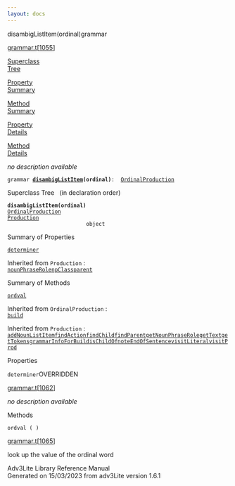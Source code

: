 ```yaml
---
layout: docs
---
```

<span class="title">disambigListItem(ordinal)</span><span class="type">grammar</span>

[grammar.t](../file/grammar.t.html)\[[1055](../source/grammar.t.html#1055)\]

[Superclass  
Tree](#_SuperClassTree_)

[Property  
Summary](#_PropSummary_)

[Method  
Summary](#_MethodSummary_)

[Property  
Details](#_Properties_)

[Method  
Details](#_Methods_)



*no description available*

`grammar `**[`disambigListItem`](../object/disambigListItem.html)`(ordinal)`**` :   `[`OrdinalProduction`](../object/OrdinalProduction.html)



<span id="_SuperClassTree_"></span>



<span class="hdln">Superclass Tree</span>   (in declaration order)



**`disambigListItem(ordinal)`**  
[`OrdinalProduction`](../object/OrdinalProduction.html)  
[`Production`](../object/Production.html)  
`                         object`  
<span id="_PropSummary_"></span>



<span class="hdln">Summary of Properties</span>  



[`determiner`](#determiner)



Inherited from `Production` :  
[`nounPhraseRole`](../object/Production.html#nounPhraseRole)[`npClass`](../object/Production.html#npClass)[`parent`](../object/Production.html#parent)

<span id="_MethodSummary_"></span>



<span class="hdln">Summary of Methods</span>  



[`ordval`](#ordval)

Inherited from `OrdinalProduction` :  
[`build`](../object/OrdinalProduction.html#build)

Inherited from `Production` :  
[`addNounListItem`](../object/Production.html#addNounListItem)[`findAction`](../object/Production.html#findAction)[`findChild`](../object/Production.html#findChild)[`findParent`](../object/Production.html#findParent)[`getNounPhraseRole`](../object/Production.html#getNounPhraseRole)[`getText`](../object/Production.html#getText)[`getTokens`](../object/Production.html#getTokens)[`grammarInfoForBuild`](../object/Production.html#grammarInfoForBuild)[`isChildOf`](../object/Production.html#isChildOf)[`noteEndOfSentence`](../object/Production.html#noteEndOfSentence)[`visitLiteral`](../object/Production.html#visitLiteral)[`visitProd`](../object/Production.html#visitProd)

<span id="_Properties_"></span>



<span class="hdln">Properties</span>  



<span id="determiner"></span>

`determiner`<span class="rem">OVERRIDDEN</span>

[grammar.t](../file/grammar.t.html)\[[1062](../source/grammar.t.html#1062)\]



*no description available*



<span id="_Methods_"></span>



<span class="hdln">Methods</span>  



<span id="ordval"></span>

`ordval ( )`

[grammar.t](../file/grammar.t.html)\[[1065](../source/grammar.t.html#1065)\]



look up the value of the ordinal word





Adv3Lite Library Reference Manual  
Generated on 15/03/2023 from adv3Lite version 1.6.1


